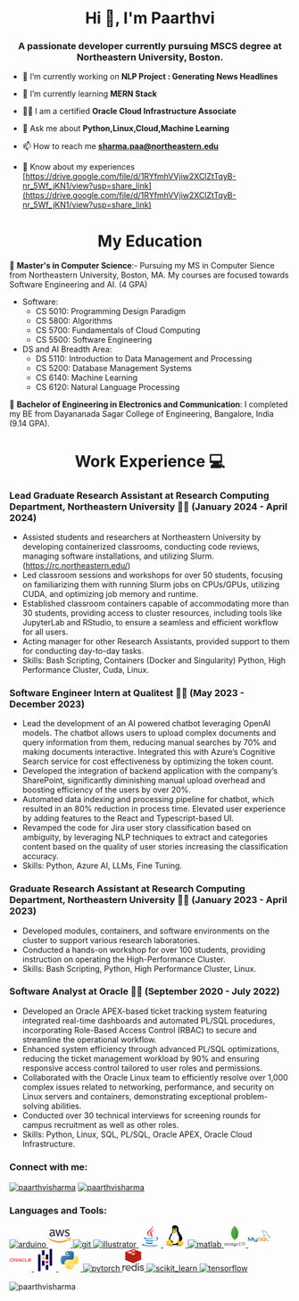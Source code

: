<h1 align="center">Hi 👋, I'm Paarthvi</h1>
<h3 align="center">A passionate developer currently pursuing MSCS degree at Northeastern University, Boston.</h3>

- 🔭 I’m currently working on **NLP Project : Generating News Headlines**

- 🌱 I’m currently learning **MERN Stack** 

- 👨‍💻 I am a certified **Oracle Cloud Infrastructure Associate** 

- 💬 Ask me about **Python,Linux,Cloud,Machine Learning**

- 📫 How to reach me **sharma.paa@northeastern.edu**

- 📄 Know about my experiences [https://drive.google.com/file/d/1RYfmhVVjiw2XClZtTqyB-nr_5Wf_jKN1/view?usp=share_link](https://drive.google.com/file/d/1RYfmhVVjiw2XClZtTqyB-nr_5Wf_jKN1/view?usp=share_link)

<h1 align="center">My Education </h1>

:school:	**Master's in Computer Science**:- Pursuing my MS in Computer Sience from Northeastern University, Boston, MA. My courses are focused towards Software Engineering and AI. (4 GPA)
* Software:
   * CS 5010: Programming Design Paradigm
   * CS 5800: Algorithms
   * CS 5700: Fundamentals of Cloud Computing
   * CS 5500: Software Engineering
* DS and AI Breadth Area:
   * DS 5110: Introduction to Data Management and Processing
   * CS 5200: Database Management Systems
   * CS 6140: Machine Learning
   * CS 6120: Natural Language Processing


:school:	**Bachelor of Engineering in Electronics and Communication**: I completed my BE from Dayananada Sagar College of Engineering, Bangalore, India (9.14 GPA). 

<h1 align="center">Work Experience 💻  </h1> 

### **Lead Graduate Research Assistant at Research Computing Department, Northeastern University** 👩‍💻 (January 2024 - April 2024)
* Assisted students and researchers at Northeastern University by developing containerized classrooms, conducting code reviews, managing software installations, and utilizing Slurm. (https://rc.northeastern.edu/)
* Led classroom sessions and workshops for over 50 students, focusing on familiarizing them with running Slurm jobs on CPUs/GPUs, utilizing CUDA, and optimizing job memory and runtime.
* Established classroom containers capable of accommodating more than 30 students, providing access to cluster resources, including tools like JupyterLab and RStudio, to ensure a seamless and efficient workflow for all users.
* Acting manager for other Research Assistants, provided support to them for conducting day-to-day tasks.
* Skills: Bash Scripting, Containers (Docker and Singularity) Python, High Performance Cluster, Cuda, Linux.

### **Software Engineer Intern at Qualitest** 👩‍💻 (May 2023 - December 2023)
* Lead the development of an AI powered chatbot leveraging OpenAI models. The chatbot allows users to upload complex documents and query information from them, reducing manual searches by 70% and making documents interactive. Integrated this with Azure’s Cognitive Search service for cost effectiveness by optimizing the token count.
* Developed the integration of backend application with the company’s SharePoint, significantly diminishing manual upload overhead and boosting efficiency of the users by over 20%.
* Automated data indexing and processing pipeline for chatbot, which resulted in an 80% reduction in process time. Elevated user experience by adding features to the React and Typescript-based UI.
* Revamped the code for Jira user story classification based on ambiguity, by leveraging NLP techniques to extract and categories content based on the quality of user stories increasing the classification accuracy.
* Skills: Python, Azure AI, LLMs, Fine Tuning.

### **Graduate Research Assistant at Research Computing Department, Northeastern University** 👩‍💻 (January 2023 - April 2023)
* Developed modules, containers, and software environments on the cluster to support various research laboratories.
* Conducted a hands-on workshop for over 100 students, providing instruction on operating the High-Performance Cluster.
* Skills: Bash Scripting, Python, High Performance Cluster, Linux.

### **Software Analyst at Oracle** 👩‍💻 (September 2020 - July 2022)
* Developed an Oracle APEX-based ticket tracking system featuring integrated real-time dashboards and automated PL/SQL procedures, incorporating Role-Based Access Control (RBAC) to secure and streamline the operational workflow.
* Enhanced system efficiency through advanced PL/SQL optimizations, reducing the ticket management workload by 90% and ensuring responsive access control tailored to user roles and permissions.
* Collaborated with the Oracle Linux team to efficiently resolve over 1,000 complex issues related to networking, performance, and security on Linux servers and containers, demonstrating exceptional problem-solving abilities.
* Conducted over 30 technical interviews for screening rounds for campus recruitment as well as other roles.
* Skills: Python, Linux, SQL, PL/SQL, Oracle APEX, Oracle Cloud Infrastructure.


<h3 align="left">Connect with me:</h3>
<p align="left">
<a href="https://linkedin.com/in/paarthvisharma" target="blank"><img align="center" src="https://raw.githubusercontent.com/rahuldkjain/github-profile-readme-generator/master/src/images/icons/Social/linked-in-alt.svg" alt="paarthvisharma" height="30" width="40" /></a>
<a href="https://www.leetcode.com/paarthvisharma" target="blank"><img align="center" src="https://raw.githubusercontent.com/rahuldkjain/github-profile-readme-generator/master/src/images/icons/Social/leet-code.svg" alt="paarthvisharma" height="30" width="40" /></a>
</p>

<h3 align="left">Languages and Tools:</h3>
<p align="left"> <a href="https://www.arduino.cc/" target="_blank" rel="noreferrer"> <img src="https://cdn.worldvectorlogo.com/logos/arduino-1.svg" alt="arduino" width="40" height="40"/> </a> <a href="https://aws.amazon.com" target="_blank" rel="noreferrer"> <img src="https://raw.githubusercontent.com/devicons/devicon/master/icons/amazonwebservices/amazonwebservices-original-wordmark.svg" alt="aws" width="40" height="40"/> </a> <a href="https://git-scm.com/" target="_blank" rel="noreferrer"> <img src="https://www.vectorlogo.zone/logos/git-scm/git-scm-icon.svg" alt="git" width="40" height="40"/> </a> <a href="https://www.adobe.com/in/products/illustrator.html" target="_blank" rel="noreferrer"> <img src="https://www.vectorlogo.zone/logos/adobe_illustrator/adobe_illustrator-icon.svg" alt="illustrator" width="40" height="40"/> </a> <a href="https://www.java.com" target="_blank" rel="noreferrer"> <img src="https://raw.githubusercontent.com/devicons/devicon/master/icons/java/java-original.svg" alt="java" width="40" height="40"/> </a> <a href="https://www.linux.org/" target="_blank" rel="noreferrer"> <img src="https://raw.githubusercontent.com/devicons/devicon/master/icons/linux/linux-original.svg" alt="linux" width="40" height="40"/> </a> <a href="https://www.mathworks.com/" target="_blank" rel="noreferrer"> <img src="https://upload.wikimedia.org/wikipedia/commons/2/21/Matlab_Logo.png" alt="matlab" width="40" height="40"/> </a> <a href="https://www.mongodb.com/" target="_blank" rel="noreferrer"> <img src="https://raw.githubusercontent.com/devicons/devicon/master/icons/mongodb/mongodb-original-wordmark.svg" alt="mongodb" width="40" height="40"/> </a> <a href="https://www.mysql.com/" target="_blank" rel="noreferrer"> <img src="https://raw.githubusercontent.com/devicons/devicon/master/icons/mysql/mysql-original-wordmark.svg" alt="mysql" width="40" height="40"/> </a> <a href="https://www.oracle.com/" target="_blank" rel="noreferrer"> <img src="https://raw.githubusercontent.com/devicons/devicon/master/icons/oracle/oracle-original.svg" alt="oracle" width="40" height="40"/> </a> <a href="https://pandas.pydata.org/" target="_blank" rel="noreferrer"> <img src="https://raw.githubusercontent.com/devicons/devicon/2ae2a900d2f041da66e950e4d48052658d850630/icons/pandas/pandas-original.svg" alt="pandas" width="40" height="40"/> </a> <a href="https://www.python.org" target="_blank" rel="noreferrer"> <img src="https://raw.githubusercontent.com/devicons/devicon/master/icons/python/python-original.svg" alt="python" width="40" height="40"/> </a> <a href="https://pytorch.org/" target="_blank" rel="noreferrer"> <img src="https://www.vectorlogo.zone/logos/pytorch/pytorch-icon.svg" alt="pytorch" width="40" height="40"/> </a> <a href="https://redis.io" target="_blank" rel="noreferrer"> <img src="https://raw.githubusercontent.com/devicons/devicon/master/icons/redis/redis-original-wordmark.svg" alt="redis" width="40" height="40"/> </a> <a href="https://scikit-learn.org/" target="_blank" rel="noreferrer"> <img src="https://upload.wikimedia.org/wikipedia/commons/0/05/Scikit_learn_logo_small.svg" alt="scikit_learn" width="40" height="40"/> </a> <a href="https://www.tensorflow.org" target="_blank" rel="noreferrer"> <img src="https://www.vectorlogo.zone/logos/tensorflow/tensorflow-icon.svg" alt="tensorflow" width="40" height="40"/> </a> </p>

<p><img align="center" src="https://github-readme-stats.vercel.app/api/top-langs?username=paarthvisharma&show_icons=true&locale=en&layout=compact" alt="paarthvisharma" /></p>
